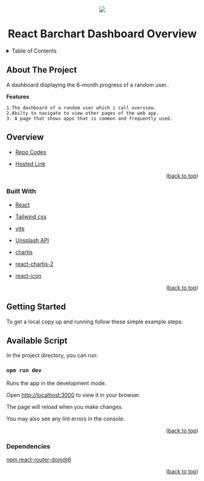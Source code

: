 <div id="top"></div>
<div align="center">
    <img src="./src/assets/cocktail.png">
</div>
<h1  align="center" >React Barchart Dashboard Overview</h1>
<!-- TABLE OF CONTENTS -->
<details>
  <summary>Table of Contents</summary>
  <ol>
    <li>
      <a href="#about-the-project">About The Project</a>
        <ul>
            <li><a href="#overview">Overview</a></li>
            <li><a href="#built-with">Built With</a></li>
            <li><a href="#getting-started">Getting Started</a></li>
            <li><a href="#available-script">Available Script</a></li>
            <li><a href="#dependencies">Dependencies</a></li>
        </ul>
    </li>      
  </ol>
</details>


## About The Project

A dashboard displaying the 6-month progress of a random user..

**Features**


```
1.The dashboard of a random user which i call overview.
2.Abilty to navigate to view other pages of the web app.
3. A page that shows apps that is common and frequently used.
```

## Overview

* [Repo Codes](https://github.com/ijayhub/React-Barchart-Dashboard-Overview)

* [Hosted Link](https://react-barchart-dashboard.netlify.app)


<p align="right">(<a href="#top">back to top</a>)</p>

### Built With

* [React](https://reactjs.org/)

* [Tailwind css](https://tailwindcss.com/)

* [vite](https://vitejs.dev/guide/#scaffolding-your-first-vite-project)

* [Unsplash API](https://unsplash.com)

* [chartjs](https://www.chartjs.org/)

* [react-chartjs-2](https://react-chartjs-2.js.org/)

* [react-icon](https://react-icons.github.io/react-icons/icons?name=im)

<p align="right">(<a href="#top">back to top</a>)</p>

## Getting Started


To get a local copy up and running follow these simple example steps:
## Available Script

In the project directory, you can run:

 ### `npm run dev`

Runs the app in the development mode.

Open [http://localhost:3000](http://localhost:3000) to view it in your browser.

The page will reload when you make changes.

You may also see any lint errors in the console.

<p align="right">(<a href="#top">back to top</a>)</p>

### Dependencies
[npm react-router-dom@6](https://reactrouter.com/docs/en/v6/getting-started/installation)

<p align="right">(<a href="#top">back to top</a>)</p>

